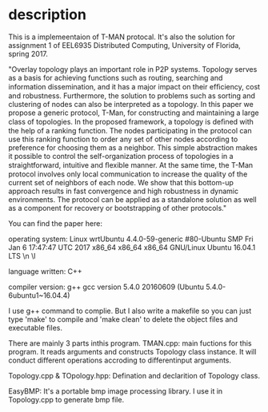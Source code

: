 
# description

This is a implemeentaion of T-MAN protocal. It's also the solution for assignment 1 of EEL6935 Distributed Computing, University of Florida, spring 2017.

"Overlay topology plays an important role in P2P systems. Topology serves as a basis for achieving functions such as routing, searching and information dissemination, and it has a major impact on their efﬁciency, cost and robustness. Furthermore, the solution to problems such as sorting and clustering of nodes can also be interpreted as a topology. In this paper we propose a generic protocol, T-Man, for constructing and maintaining a large class of topologies. In the proposed framework, a topology is deﬁned with the help of a ranking function. The nodes participating in the protocol can use this ranking function to order any set of other nodes according to preference for choosing them as a neighbor. This simple abstraction makes it possible to control the self-organization process of topologies in a straightforward, intuitive and ﬂexible manner. At the same time, the T-Man protocol involves only local communication to increase the quality of the current set of neighbors of each node. We show that this bottom-up approach results in fast convergence and high robustness in dynamic environments. The protocol can be applied as a standalone solution as well as a component for recovery or bootstrapping of other protocols."

You can find the paper here: 

operating system:
	Linux wrtUbuntu 4.4.0-59-generic #80-Ubuntu SMP Fri Jan 6 17:47:47 UTC 2017 x86_64 x86_64 x86_64 GNU/Linux
	Ubuntu 16.04.1 LTS \n \l

language written:
	C++

compiler version:
	g++
	gcc version 5.4.0 20160609 (Ubuntu 5.4.0-6ubuntu1~16.04.4) 

I use g++ command to complie. But I also write a makefile so you can just type 'make' to compile and 'make clean' to delete the object files and executable files.

There are mainly 3 parts inthis program.
TMAN.cpp:
	main fuctions for this program. It reads arguments and constructs Topology class instance. It will conduct different operations accroding to differentinput arguments.

Topology.cpp & TOpology.hpp:
	Defination and declarition of Topology class.

EasyBMP:
	It's a portable bmp image processing library. I use it in Topology.cpp to generate bmp file.
